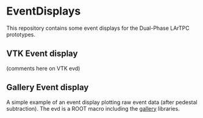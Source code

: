 # EventDisplays
This repository contains some event displays for the Dual-Phase LArTPC prototypes.
## VTK Event display
(comments here on VTK evd)
## Gallery Event display 
A simple example of an event display plotting raw event data (after pedestal subtraction). The evd is a ROOT macro including the [gallery](http://art.fnal.gov/gallery/) libraries. 

